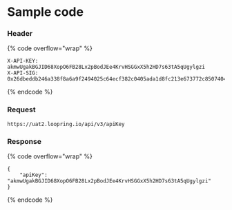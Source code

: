 # Sample code

### Header

{% code overflow="wrap" %}
```
X-API-KEY: akmwUgakBGJID68XopO6FB28Lx2pBodJEe4KrvHSGGxX5h2HD7s63tA5qUgylgzi
X-API-SIG: 0x26dbeddb246a338f8a6a9f2494025c64ecf382c0405ada1d8fc213e673772c85074048db0d29620493aff785175346191e38da7b378f423212c8797c6c71e4531c0839111d79c53a593f8016eeb44decfe769410db6dd8917821d38e86889422
```
{% endcode %}

### Request

```
https://uat2.loopring.io/api/v3/apiKey
```

### Response

{% code overflow="wrap" %}
```
{
	"apiKey": "akmwUgakBGJID68XopO6FB28Lx2pBodJEe4KrvHSGGxX5h2HD7s63tA5qUgylgzi"
}
```
{% endcode %}
